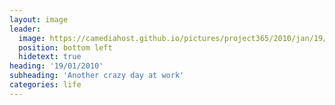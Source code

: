 ```yaml
---
layout: image
leader:
  image: https://camediahost.github.io/pictures/project365/2010/jan/19/190110.jpg
  position: bottom left
  hidetext: true
heading: '19/01/2010'
subheading: 'Another crazy day at work'
categories: life
---
```

